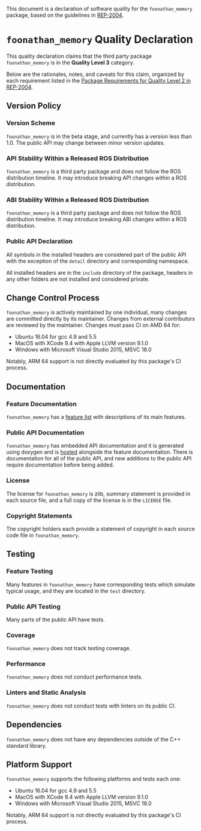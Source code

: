 This document is a declaration of software quality for the `foonathan_memory` package, based on the guidelines in [REP-2004](https://www.ros.org/reps/rep-2004.html).

# `foonathan_memory` Quality Declaration

This quality declaration claims that the third party package `foonathan_memory` is in the **Quality Level 3** category.

Below are the rationales, notes, and caveats for this claim, organized by each requirement listed in the [Package Requirements for Quality Level 2 in REP-2004](https://www.ros.org/reps/rep-2004.html).

## Version Policy

### Version Scheme

`foonathan_memory` is in the beta stage, and currently has a version less than 1.0. The public API may change between minor version updates.

### API Stability Within a Released ROS Distribution

`foonathan_memory` is a third party package and does not follow the ROS distribution timeline. It may introduce breaking API changes within a ROS distribution.

### ABI Stability Within a Released ROS Distribution

`foonathan_memory` is a third party package and does not follow the ROS distribution timeline. It may introduce breaking ABI changes within a ROS distribution.

### Public API Declaration

All symbols in the installed headers are considered part of the public API with the exception of the `detail` directory and corresponding namespace.

All installed headers are in the `include` directory of the package, headers in any other folders are not installed and considered private.

## Change Control Process

`foonathan_memory` is actively maintained by one individual, many changes are committed directly by its maintainer.
Changes from external contributors are reviewed by the maintainer.
Changes must pass CI on AMD 64 for:
- Ubuntu 16.04 for gcc 4.9 and 5.5
- MacOS with XCode 9.4 with Apple LLVM version 9.1.0
- Windows with Microsoft Visual Studio 2015, MSVC 18.0

Notably, ARM 64 support is not directly evaluated by this package's CI process.

## Documentation

### Feature Documentation

`foonathan_memory` has a [feature list](https://foonathan.net/memory/index.html) with descriptions of its main features.

### Public API Documentation

`foonathan_memory` has embedded API documentation and it is generated using doxygen and is [hosted](https://foonathan.net/memory/index.html) alongside the feature documentation.
There is documentation for all of the public API, and new additions to the public API require documentation before being added.

### License

The license for `foonathan_memory` is zlib, summary statement is provided in each source file, and a full copy of the license is in the `LICENSE` file.

### Copyright Statements

The copyright holders each provide a statement of copyright in each source code file in `foonathan_memory`.

## Testing

### Feature Testing

Many features in `foonathan_memory` have corresponding tests which simulate typical usage, and they are located in the `test` directory.

### Public API Testing

Many parts of the public API have tests.

### Coverage

`foonathan_memory` does not track testing coverage.

### Performance

`foonathan_memory` does not conduct performance tests.

### Linters and Static Analysis

`foonathan_memory` does not conduct tests with linters on its public CI.

## Dependencies

`foonathan_memory` does not have any dependencies outside of the C++ standard library.

## Platform Support

`foonathan_memory` supports the following platforms and tests each one:
- Ubuntu 16.04 for gcc 4.9 and 5.5
- MacOS with XCode 9.4 with Apple LLVM version 9.1.0
- Windows with Microsoft Visual Studio 2015, MSVC 18.0

Notably, ARM 64 support is not directly evaluated by this package's CI process.
